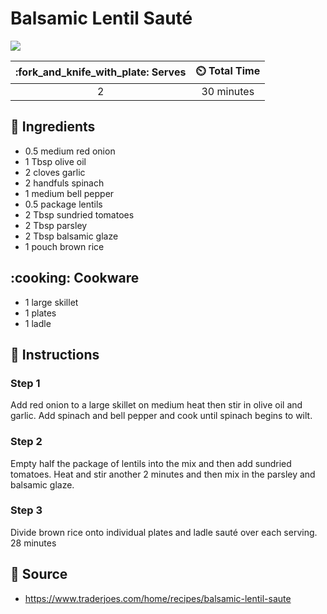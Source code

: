 # Balsamic Lentil Sauté

![](../assets/images/balsamic-lentil-sauté.png)

| :fork_and_knife_with_plate: Serves | :timer_clock: Total Time |
|:----------------------------------:|:-----------------------: |
| 2 | 30 minutes |

## :salt: Ingredients

- 0.5 medium red onion
- 1 Tbsp olive oil
- 2 cloves garlic
- 2 handfuls spinach
- 1 medium bell pepper
- 0.5 package lentils
- 2 Tbsp sundried tomatoes
- 2 Tbsp parsley
- 2 Tbsp balsamic glaze
- 1 pouch brown rice

## :cooking: Cookware

- 1 large skillet
- 1 plates
- 1 ladle

## :pencil: Instructions

### Step 1

Add red onion to a large skillet on medium heat then stir in olive oil and garlic. Add spinach and bell pepper and cook until spinach begins to wilt.

### Step 2

Empty half the package of lentils into the mix and then add sundried tomatoes. Heat and stir another 2 minutes and then mix in the parsley and balsamic glaze.

### Step 3

Divide brown rice onto individual plates and ladle sauté over each serving. 28 minutes

## :link: Source
- https://www.traderjoes.com/home/recipes/balsamic-lentil-saute
